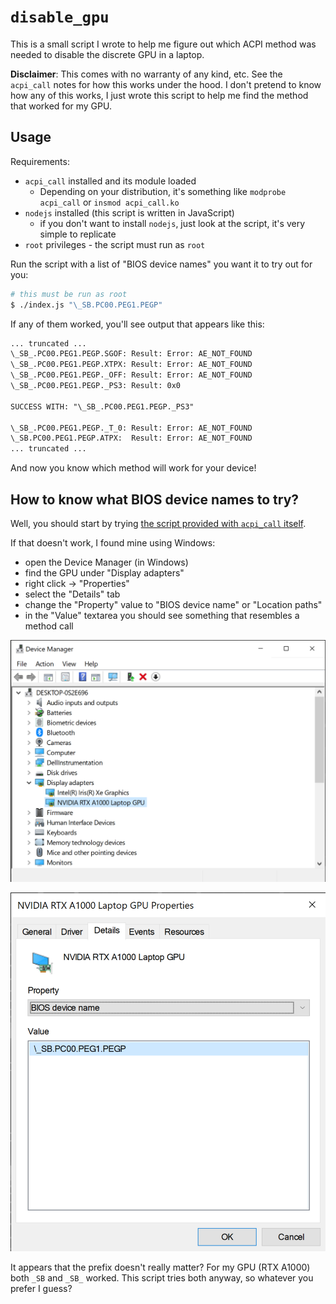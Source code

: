 # `disable_gpu`

This is a small script I wrote to help me figure out which ACPI method was needed to disable the discrete GPU in a laptop.

**Disclaimer**: This comes with no warranty of any kind, etc. See the `acpi_call` notes for how this works under the hood.
I don't pretend to know how any of this works, I just wrote this script to help me find the method that worked for my GPU.

## Usage

Requirements:

* `acpi_call` installed and its module loaded
  * Depending on your distribution, it's something like `modprobe acpi_call` or `insmod acpi_call.ko`
* `nodejs` installed (this script is written in JavaScript)
  * if you don't want to install `nodejs`, just look at the script, it's very simple to replicate
* `root` privileges - the script must run as `root`


Run the script with a list of "BIOS device names" you want it to try out for you:

```bash
# this must be run as root
$ ./index.js "\_SB.PC00.PEG1.PEGP"
```

If any of them worked, you'll see output that appears like this:

```txt
... truncated ...
\_SB_.PC00.PEG1.PEGP.SGOF: Result: Error: AE_NOT_FOUND
\_SB_.PC00.PEG1.PEGP.XTPX: Result: Error: AE_NOT_FOUND
\_SB_.PC00.PEG1.PEGP._OFF: Result: Error: AE_NOT_FOUND
\_SB_.PC00.PEG1.PEGP._PS3: Result: 0x0

SUCCESS WITH: "\_SB_.PC00.PEG1.PEGP._PS3"

\_SB_.PC00.PEG1.PEGP._T_0: Result: Error: AE_NOT_FOUND
\_SB.PC00.PEG1.PEGP.ATPX:  Result: Error: AE_NOT_FOUND
... truncated ...
```

And now you know which method will work for your device!

## How to know what BIOS device names to try?

Well, you should start by trying [the script provided with `acpi_call` itself](https://github.com/mkottman/acpi_call/blob/master/examples/turn_off_gpu.sh).

If that doesn't work, I found mine using Windows:

* open the Device Manager (in Windows)
* find the GPU under "Display adapters"
* right click -> "Properties"
* select the "Details" tab
* change the "Property" value to "BIOS device name" or "Location paths"
* in the "Value" textarea you should see something that resembles a method call

![gpu found in device manager](./device-manager.png)

![BIOS device name in device properties](./properties.png)

It appears that the prefix doesn't really matter? For my GPU (RTX A1000) both `_SB` and `_SB_` worked.
This script tries both anyway, so whatever you prefer I guess?
